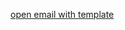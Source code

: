 <a href="mailto:a@example.com?subject=b&body=c%0Ad&cc=b@example.com;c@example.com">open email with template</a>
